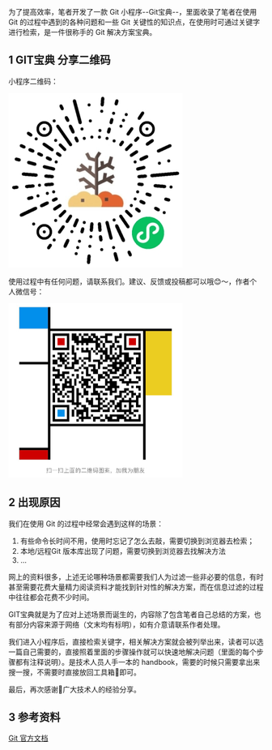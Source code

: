为了提高效率，笔者开发了一款 Git 小程序--Git宝典--，里面收录了笔者在使用 Git 的过程中遇到的各种问题和一些 Git 关键性的知识点，在使用时可通过关键字进行检索，是一件很称手的 Git 解决方案宝典。

## 1 GIT宝典 分享二维码

小程序二维码：

![GIT宝典二维码](./images/readme-1.jpg)


使用过程中有任何问题，请联系我们。建议、反馈或投稿都可以哦😊～，作者个人微信号：

![个人微信](./images/readme-2.jpg)

## 2 出现原因

我们在使用 Git 的过程中经常会遇到这样的场景：

1. 有些命令长时间不用，使用时忘记了怎么去敲，需要切换到浏览器去检索；
2. 本地/远程Git 版本库出现了问题，需要切换到浏览器去找解决方法
3. ...

网上的资料很多，上述无论哪种场景都需要我们人为过滤一些非必要的信息，有时甚至需要花费大量精力阅读资料才能找到针对性的解决方案，而在信息过滤的过程中往往都会花费不少时间。

GIT宝典就是为了应对上述场景而诞生的，内容除了包含笔者自己总结的方案，也有部分内容来源于网络（文末均有标明），如有介意请联系作者处理。

我们进入小程序后，直接检索关键字，相关解决方案就会被列举出来，读者可以选一篇自己需要的，直接照着里面的步骤操作就可以快速地解决问题（里面的每个步骤都有注释说明）。是技术人员人手一本的 handbook，需要的时候只需要拿出来搜一搜，不需要时直接放回工具箱🧰即可。

最后，再次感谢🙏广大技术人的经验分享。


## 3 参考资料

[Git 官方文档](https://git-scm.com/book/zh/v2)
